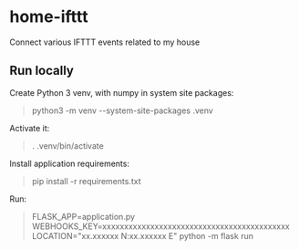 # home-ifttt
Connect various IFTTT events related to my house

## Run locally
Create Python 3 venv, with numpy in system site packages:

> python3 -m venv --system-site-packages .venv

Activate it:

> . .venv/bin/activate

Install application requirements:

> pip install -r requirements.txt

Run:

> FLASK_APP=application.py WEBHOOKS_KEY=xxxxxxxxxxxxxxxxxxxxxxxxxxxxxxxxxxxxxxxxxxx LOCATION="xx.xxxxxx N:xx.xxxxxx E" python -m flask run
